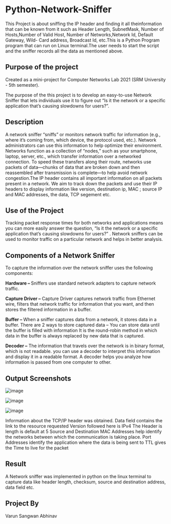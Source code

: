 # Python-Network-Sniffer

This Project is about sniffing the IP header and finding it all theinformation that can be known from it such as Header Length, SubnetMask, Number of Hosts,Number of Valid Host, Number of Networks,Network Id, Default Gateway, Wild- Card address, Broadcast Id, etc.This is a Python Program program that can run on Linux terminal.The user needs to start the script and the sniffer records all the data as mentioned above.
<br>

<h2>Purpose of the project</h2>


Created as a mini-project for Computer Networks Lab 2021 (SRM University - 5th semester).

The purpose of the this project is to develop an easy-to-use Network Sniffer that lets individuals use it to figure out “Is it the
network or a specific application that’s causing slowdowns for users?”. 

<h2>Description</h2>


A network sniffer “sniffs” or monitors network traffic for information (e.g., where it’s coming from, which device, the protocol used, etc.). Network administrators can use this information to help optimize their environment. Networks function as a collection of “nodes,” such as your smartphone, laptop, server, etc., which transfer information over a networked connection. To speed these transfers along their route, networks use packets of data—chunks of data that are broken down and then reassembled after transmission is complete—to help avoid network congestion.The IP header contains all important information on all packets present in a network. We aim to track down the packets and use their IP headers to display information like version, destination ip, MAC ; source IP and MAC addresses, the data, TCP segement etc.

<h2>Use of the Project</h2>

Tracking packet response times for both networks and applications means you can more easily answer the question, “Is it the network or a specific application that’s causing slowdowns for users?” . Network sniffers can be used to monitor traffic on a particular network and helps in better analysis.

<h2>Components of a Network Sniffer</h2>

To capture the information over the network sniffer uses the
following components:


<b>Hardware – </b>
Sniffers use standard network adapters to capture network traffic.


<b>Capture Driver –</b>
Capture Driver captures network traffic from Ethernet wire, filters that
network traffic for information that you want, and then stores the filtered
information in a buffer.


<b>Buffer – </b>
When a sniffer captures data from a network, it stores data in a buffer.
There are 2 ways to store captured data –
You can store data until the buffer is filled with information
It is the round-robin method in which data in the buffer is always replaced
by new data that is captured.


<b>Decoder –</b>
The information that travels over the network is in binary format, which
is not readable. you can use a decoder to interpret this information and
display it in a readable format. A decoder helps you analyze how
information is passed from one computer to other.


<h2> Output Screenshots </h2>

![image](https://user-images.githubusercontent.com/74721898/142782276-e1e182ff-0aab-4bc8-81ae-00ab6435fa6f.png)

![image](https://user-images.githubusercontent.com/74721898/142782290-f6657f96-0dfb-4dff-a08d-a1937248e5c3.png)

![image](https://user-images.githubusercontent.com/74721898/142782302-1b75f614-8b08-4555-92ed-69f6815c29ab.png)



Information about the TCP/IP header was obtained.
Data field contains the link to the resource requested
Version followed here is IPv4
The Header is length is default at 5
Source and Destination MAC Addresses help identify the
networks between which the communication is taking place.
Port Addresses identify the application where the data is
being sent to
TTL gives the Time to live for the packet
<h2>Result</h2>

A Network sniffer was implemented in python on the linux
terminal to capture data like header length, checksum,
source and destination address, data field etc.

<h2>Project By</h2>

Varun Sangwan
Abhinav
